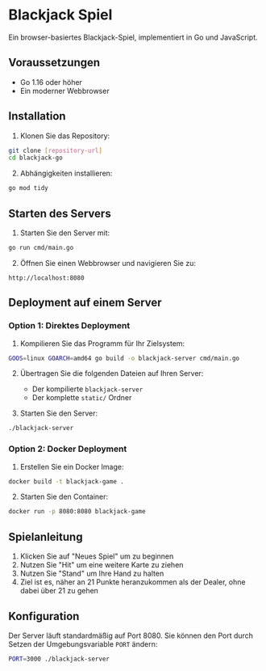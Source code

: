 # Blackjack Spiel

Ein browser-basiertes Blackjack-Spiel, implementiert in Go und JavaScript.

## Voraussetzungen

- Go 1.16 oder höher
- Ein moderner Webbrowser

## Installation

1. Klonen Sie das Repository:
```bash
git clone [repository-url]
cd blackjack-go
```

2. Abhängigkeiten installieren:
```bash
go mod tidy
```

## Starten des Servers

1. Starten Sie den Server mit:
```bash
go run cmd/main.go
```

2. Öffnen Sie einen Webbrowser und navigieren Sie zu:
```
http://localhost:8080
```

## Deployment auf einem Server

### Option 1: Direktes Deployment

1. Kompilieren Sie das Programm für Ihr Zielsystem:
```bash
GOOS=linux GOARCH=amd64 go build -o blackjack-server cmd/main.go
```

2. Übertragen Sie die folgenden Dateien auf Ihren Server:
   - Der kompilierte `blackjack-server`
   - Der komplette `static/` Ordner

3. Starten Sie den Server:
```bash
./blackjack-server
```

### Option 2: Docker Deployment

1. Erstellen Sie ein Docker Image:
```bash
docker build -t blackjack-game .
```

2. Starten Sie den Container:
```bash
docker run -p 8080:8080 blackjack-game
```

## Spielanleitung

1. Klicken Sie auf "Neues Spiel" um zu beginnen
2. Nutzen Sie "Hit" um eine weitere Karte zu ziehen
3. Nutzen Sie "Stand" um Ihre Hand zu halten
4. Ziel ist es, näher an 21 Punkte heranzukommen als der Dealer, ohne dabei über 21 zu gehen

## Konfiguration

Der Server läuft standardmäßig auf Port 8080. Sie können den Port durch Setzen der Umgebungsvariable `PORT` ändern:

```bash
PORT=3000 ./blackjack-server
``` 